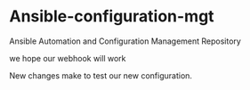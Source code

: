 # Ansible-configuration-mgt
Ansible Automation and Configuration Management Repository

we hope our webhook will work

New changes make to test our new configuration.
